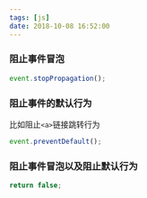 ```yaml
---
tags: [js]
date: 2018-10-08 16:52:00
---
```


### 阻止事件冒泡

```js
event.stopPropagation();
```

### 阻止事件的默认行为

比如阻止`<a>`链接跳转行为

```js
event.preventDefault();
```

### 阻止事件冒泡以及阻止默认行为

```js
return false;
```
